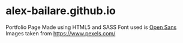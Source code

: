 # alex-bailare.github.io
Portfolio Page
Made using HTML5 and SASS
Font used is [Open Sans](https://fonts.google.com/specimen/Open+Sans)
Images taken from https://www.pexels.com/
